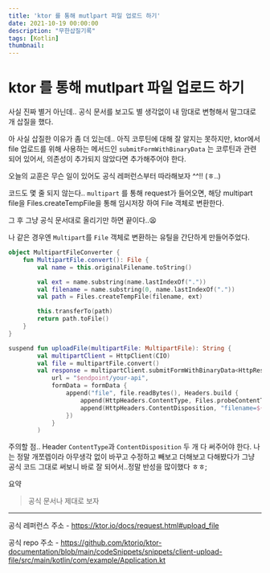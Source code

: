 ```yaml
---
title: 'ktor 를 통해 mutlpart 파일 업로드 하기'
date: 2021-10-19 00:00:00
description: "무한삽질기록"
tags: [Kotlin]
thumbnail:
---   
```

# ktor 를 통해 mutlpart 파일 업로드 하기

사실 진짜 별거 아닌데.. 공식 문서를 보고도 별 생각없이 내 맘대로 변형해서 말그대로 개 삽질을 했다.

아 사실 삽질한 이유가 좀 더 있는데.. 아직 코루틴에 대해 잘 알지는 못하지만, ktor에서 file 업로드를 위해 사용하는 메서드인 `submitFormWithBinaryData` 는 코루틴과 관련되어 있어서, 의존성이 추가되지 않았다면 추가해주어야 한다.


오늘의 교훈은 무슨 일이 있어도 공식 레퍼런스부터 따라해보자 ^^!! (ㅎ..)

코드도 몇 줄 되지 않는다.. `multipart` 를 통해 request가 들어오면, 해당 multipart file을 Files.createTempFile을 통해 임시저장 하여 File 객체로 변환한다.

그 후 그냥 공식 문서대로 올리기만 하면 끝이다..😫 

나 같은 경우엔 `Multipart`를 `File` 객체로 변환하는 유틸을 간단하게 만들어주었다.

``` kotlin
object MultipartFileConverter {
    fun MultipartFile.convert(): File {
        val name = this.originalFilename.toString()

        val ext = name.substring(name.lastIndexOf("."))
        val filename = name.substring(0, name.lastIndexOf("."))
        val path = Files.createTempFile(filename, ext)

        this.transferTo(path)
        return path.toFile()
    }
}
```

``` Kotlin
suspend fun uploadFile(multipartFile: MultipartFile): String {
        val multipartClient = HttpClient(CIO)
        val file = multipartFile.convert()
        val response = multipartClient.submitFormWithBinaryData<HttpResponse>(
            url = "$endpoint/your-api",
            formData = formData {
                append("file", file.readBytes(), Headers.build {
                    append(HttpHeaders.ContentType, Files.probeContentType(file.toPath()))
                    append(HttpHeaders.ContentDisposition, "filename=${file.name}")
                })
            }
        )

``` 

주의할 점.. Header `ContentType`과 `ContentDisposition` 두 개 다 써주어야 한다. 나는 정말 개쪼렙이라 아무생각 없이 바꾸고 수정하고 빼보고 더해보고 다해봤다가 그냥 공식 코드 그대로 써보니 바로 잘 되어서..정말 반성을 많이했다 ㅎㅎ;

요약
> 공식 문서나 제대로 보자

---

공식 레퍼런스 주소 - https://ktor.io/docs/request.html#upload_file

공식 repo 주소 - https://github.com/ktorio/ktor-documentation/blob/main/codeSnippets/snippets/client-upload-file/src/main/kotlin/com/example/Application.kt

